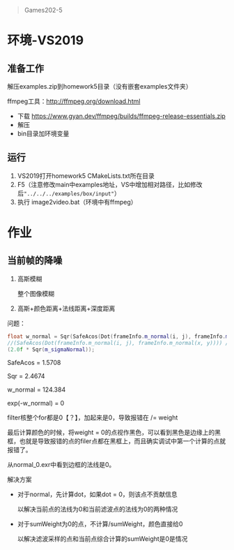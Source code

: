 > Games202-5

# 环境-VS2019

## 准备工作

解压examples.zip到homework5目录（没有嵌套examples文件夹）

ffmpeg工具：http://ffmpeg.org/download.html

- 下载 https://www.gyan.dev/ffmpeg/builds/ffmpeg-release-essentials.zip
- 解压
- bin目录加环境变量

## 运行

1. VS2019打开homework5 CMakeLists.txt所在目录
2. F5（注意修改main中examples地址，VS中增加相对路径，比如修改后`"../../../examples/box/input"`）
3. 执行 image2video.bat（环境中有ffmpeg）

# 作业

## 当前帧的降噪

1. 高斯模糊

   整个图像模糊

2. 高斯+颜色距离+法线距离+深度距离

问题：

```c++
float w_normal = Sqr(SafeAcos(Dot(frameInfo.m_normal(i, j), frameInfo.m_normal(x, y)))) / //计算得到的 w_normal太大导致weight用exp计算得到0
//(SafeAcos(Dot(frameInfo.m_normal(i, j), frameInfo.m_normal(x, y)))) /
(2.0f * Sqr(m_sigmaNormal));
```

SafeAcos = 1.5708

Sqr = 2.4674

w_normal = 124.384

exp(-w_normal) = 0

filter核整个for都是0【？】，加起来是0，导致报错在 /= weight

最后计算颜色的时候，将weight = 0的点视作黑色，可以看到黑色是边缘上的黑框，也就是导致报错的点的filer点都在黑框上，而且确实调试中第一个计算的点就报错了。

从normal_0.exr中看到边框的法线是0。

解决方案

- 对于normal，先计算dot，如果dot = 0，则该点不贡献信息

  以解决当前点的法线为0和当前滤波点的法线为0的两种情况

- 对于sumWeight为0的点，不计算/sumWeight，颜色直接给0

  以解决滤波采样的点和当前点综合计算的sumWeight是0是情况

